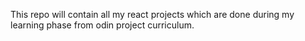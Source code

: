This repo will contain all my react projects which are done during my learning phase from odin project curriculum.
